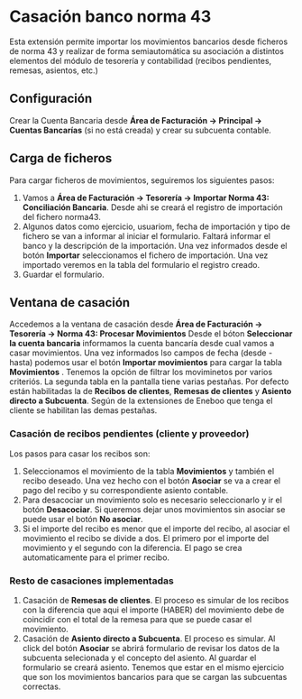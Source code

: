 # Casación banco norma 43

Esta extensión permite importar los movimientos bancarios desde ficheros de norma 43 y realizar de forma semiautomática su asociación a distintos elementos del módulo de tesorería y contabilidad (recibos pendientes, remesas, asientos, etc.)

## Configuración

Crear la Cuenta Bancaria desde **Área de Facturación -> Principal -> Cuentas Bancarías** (si no está creada) y crear su subcuenta contable.

## Carga de ficheros
Para cargar ficheros de movimientos, seguiremos los siguientes pasos:

1. Vamos a **Área de Facturación -> Tesorería -> Importar Norma 43: Conciliación Bancaria**. Desde ahi se creará el registro de importación del fichero norma43.
1. Algunos datos como ejercicio, usuariom, fecha de importación y tipo de fichero se van a informar al iniciar el formulario. Faltará informar el banco y la descripción de la importación. Una vez informados desde el botón **Importar** seleccionamos el fichero de importación. Una vez importado veremos en la tabla del formulario el registro creado.
1. Guardar el formulario.

## Ventana de casación
Accedemos a la ventana de casación desde **Área de Facturación -> Tesorería -> Norma 43: Procesar Movimientos**
Desde el bóton **Seleccionar la cuenta bancaria** informamos la cuenta bancaría desde cual vamos a casar movimientos. Una vez informados lso campos de fecha (desde - hasta) podemos usar el botón **Importar movimientos** para cargar la tabla **Movimientos** .
Tenemos la opción de filtrar los moviminetos por varios criteriós.
La segunda tabla en la pantalla tiene varias pestañas. Por defecto están habilitadas la de **Recibos de clientes**, **Remesas de clientes** y **Asiento directo a Subcuenta**. Según de la extensiones de Eneboo que tenga el cliente se habilitan las demas pestañas. 

### Casación de recibos pendientes (cliente y proveedor)
Los pasos para casar los recibos son:

1. Seleccionamos el movimiento de la tabla **Movimientos** y también el recibo deseado. Una vez hecho con el botón **Asociar** se va a crear el pago del recibo y su correspondiente asiento contable. 
1. Para desacociar un movimiento solo es necesario seleccionarlo y ir el botón **Desacociar**. Si queremos dejar unos movimientos sin asociar se puede usar el botón **No asociar**.
1. Si el importe del recibo es menor que el importe del recibo, al asociar el movimiento el recibo se divide a dos. El primero por el importe del movimiento y el segundo con la diferencia. El pago se crea automaticamente para el primer recibo.

### Resto de casaciones implementadas
1. Casación de **Remesas de clientes**. El proceso es simular de los recibos con la diferencia que aqui el importe (HABER) del movimiento debe de coincidir con el total de la remesa para que se puede casar el movimiento.
1. Casación de **Asiento directo a Subcuenta**. El proceso es simular. Al click del botón **Asociar** se abrirá formulario de revisar los datos de la subcuenta selecionada y el concepto del asiento. Al guardar el formulario se creará asiento. Tenemos que estar en el mismo ejercicio que son los movimientos bancarios para que se cargan las subcuentas correctas.


